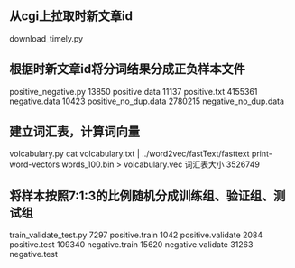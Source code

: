 ## 从cgi上拉取时新文章id
download_timely.py

## 根据时新文章id将分词结果分成正负样本文件
positive_negative.py
13850 positive.data
11137 positive.txt
4155361 negative.data
10423 positive_no_dup.data
2780215 negative_no_dup.data

## 建立词汇表，计算词向量
volcabulary.py
cat volcabulary.txt | ../word2vec/fastText/fasttext print-word-vectors words_100.bin > volcabulary.vec
词汇表大小 3526749

## 将样本按照7:1:3的比例随机分成训练组、验证组、测试组
train_validate_test.py
7297 positive.train
1042 positive.validate
2084 positive.test
109340 negative.train
15620 negative.validate
31263 negative.test
